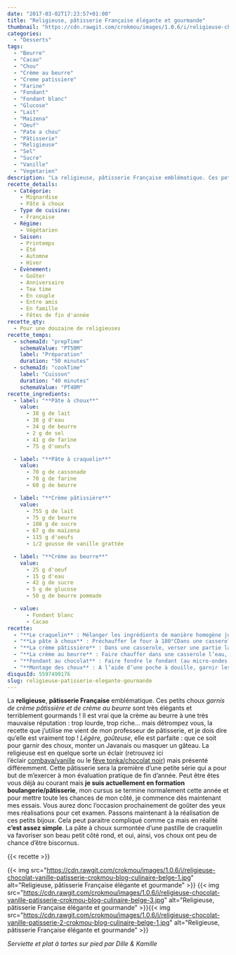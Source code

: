 ```yaml
---
date: "2017-03-02T17:23:57+01:00"
title: "Religieuse, pâtisserie Française élégante et gourmande"
thumbnail: "https://cdn.rawgit.com/crokmou/images/1.0.6/i/religieuse-chocolat-vanille-patisserie-crokmou-blog-culinaire-belge-2.jpg"
categories:
  - "Desserts"
tags:
  - "Beurre"
  - "Cacao"
  - "Chou"
  - "Crème au beurre"
  - "Creme patissiere"
  - "Farine"
  - "Fondant"
  - "Fondant blanc"
  - "Glucose"
  - "Lait"
  - "Maizena"
  - "Oeuf"
  - "Pate a chou"
  - "Pâtisserie"
  - "Religieuse"
  - "Sel"
  - "Sucre"
  - "Vanille"
  - "Vegetarien"
description: "La religieuse, pâtisserie Française emblématique. Ces petits choux garnis de crème pâtissière et de crème au beurre sont très élégants et ..."
recette_details:
  - Catégorie:
    - Mignardise
    - Pâte à choux
  - Type de cuisine:
    - Française
  - Régime:
    - Végétarien
  - Saison:
    - Printemps
    - Été
    - Automne
    - Hiver
  - Évènement:
    - Goûter
    - Anniversaire
    - Tea time
    - En couple
    - Entre amis
    - En famille
    - Fêtes de fin d'année
recette_qty:
  - Pour une douzaine de religieuses
recette_temps:
  - schemaId: "prepTime"
    schemaValue: "PT50M"
    label: "Préparation"
    duration: "50 minutes"
  - schemaId: "cookTime"
    label: "Cuisson"
    duration: "40 minutes"
    schemaValue: "PT40M"
recette_ingredients:
  - label: "**Pâte à choux**"
    value:
      - 38 g de lait
      - 38 g d'eau
      - 34 g de beurre
      - 2 g de sel
      - 41 g de farine
      - 75 g d'oeufs

  - label: "**Pâte à craquelin**"
    value:
      - 70 g de cassonade
      - 70 g de farine
      - 60 g de beurre

  - label: "**Crème pâtissière**"
    value:
      - 755 g de lait
      - 75 g de beurre
      - 188 g de sucre
      - 67 g de maïzena
      - 115 g d'oeufs
      - 1/2 gousse de vanille grattée

  - label: "**Crème au beurre**"
    value:
      - 25 g d'oeuf
      - 15 g d'eau
      - 42 g de sucre
      - 5 g de glucose
      - 50 g de beurre pommade

  - value:    
      - Fondant blanc
      - Cacao
recette:
  - "**Le craquelin** : Mélanger les ingrédients de manière homogène jusqu’à former une pâte.Etaler la pâte de manière assez fine entre deux feuilles de papier sulfuriséPlacer au congélateur"
  - "**La pâte à choux** : Préchauffer le four à 180°CDans une casserole, faire chauffer l’eau, le lait, le beurre et le sel. Une fois que l’eau bout, verser la farine et mélanger activement avec une spatule en bois. La pâte va peu à peu former une boule, se détacher des parois et devenir plus ferme, c’est ce qu’on appelle dessécher la pâte.Quand la pâte se décolle bien et vous semble un peu moins humide (je vous avoue que prendre le coup de main et détecter la bonne texture vient avec le temps et les nombreux essais), la transvaser dans le bol de votre batteur ou dans un cul de poule.A l’aide de la feuille (en 1ère vitesse) ou de la spatule, ajouter un par un les oeufs à la préparation. La pâte doit être ni trop liquide, ni trop sèche, elle doit former un « V » lorsque celle-ci coule de la spatule ou de la feuille. Il vaut mieux donc ajouter les oeufs petit à petit pour être certain de ne pas se retrouver avec une soupe. Dresser les choux sur une plaque de cuisson préalablement recouverte de papier sulfurisé. Naturellement il vous faudra en dresser un petit et un plus gros afin de monter les religieuses comme il faut. N’oubliez pas que les choux gonflent à la cuisson, inutile donc de les faire trop gros ! Sortir le craquelin, et à l’aide d’un emporte pièce, découper des ronds de la même taille que les choux (voire un peu plus grand). Enlever le papier sulfurisé et déposer les ronds de craquelin sur les choux correspondants. Enfourner pendant 15/20 minutes environ, tout en surveillant la cuisson. Les choux doivent être dorés. Pour la cuisson des choux, tout dépend des fours, de mon côté j’ai fait pas mal d’essais avant d’arriver à la conclusion qu’il me fallait entrouvrir de quelques millimètres la porte du four à l’aide d’une spatule. Je dispose d’un vieux four, cuisson par le sol et la voûte. Une fois les choux cuits, les sortir du four et les laisser refroidir sur une grille"
  - "**La crème pâtissière** : Dans une casserole, verser une partie lait, le sucre, le beurre, et la vanille (ou autre arômes selon vos goûts).Dans un cul de poule, mélanger la maïzena à l’autre partie du lait. Ajouter ensuite les jaunes d’oeufs et mélanger de nouveau.Lorsque le lait, le sucre et le beurre bouillent, y verser le mélange de lait/maïzena/jaunes d’oeufs. Bien fouetter jusqu’à ce que la crème épaississe et fasse des bulles. A ce moment là, verser rapidement sur un plat préalablement recouvert de papier film. Aplatir la crème au plus possible, cela permettra de la refroidir rapidement. Filmer au contact et mettre au surgélateur (ou congélateur) jusqu’à ce que la crème soit froide."
  - "**La crème au beurre** : Faire chauffer dans une casserole l’eau, le sucre et le glucose à 121°C/125°CCommencer à monter les œufs au batteur quand le sucre atteint 115°CQuand le sirop de sucre atteint la bonne température, le verser sur les œufs et battre jusqu’à refroidissement Incorporer ensuite en première vitesse le beurre pommade, la crème au beurre doit être lisse et crémeuse."
  - "**Fondant au chocolat** : Faire fondre le fondant (au micro-ondes ou dans une casserole) de manière à ce qu’il soit crémeux mais pas liquide. Ajouter le cacao (selon vos goûts) et mélanger à la spatule. Re-chauffer ensuite le fondant jusqu’à ce qu’il soit un peu plus liquide (de manière à l’utiliser correctement) mais toujours brillant : Pour cela le fondant doit être à la température du corps (37°C). Si le fondant est à bonne température mais n’est toujours pas maniable, ajouter un peu (tout petit peu) de sirop 50/50* ou d’eau."
  - "**Montage des choux** : A l’aide d’une poche à douille, garnir les choux (par le dessous) de crème pâtissière.Tremper le dessus des choux dans le fondant au chocolat et enlever l’excédant.Mettre le petit chou sur le gros chou, décorer avec un peu de crème au beurre.   *Sirop 50/50 : Moitié sirop, moitié eau, chauffé jusqu’à ébullition."
disqusId: 5597499176
slug: religieuse-patisserie-elegante-gourmande
---
```


La **religieuse**, **pâtisserie Française** emblématique. Ces petits choux _garnis de crème pâtissière et de crème au beurre_ sont très élégants et terriblement gourmands ! Il est vrai que la crème au beurre à une très mauvaise réputation : trop lourde, trop riche… mais détrompez vous, la recette que j’utilise me vient de mon professeur de pâtisserie, et je dois dire qu’elle est vraiment top ! _Légère, goûteuse_, elle est parfaite : que ce soit pour garnir des choux, monter un Javanais ou masquer un gâteau. La religieuse est en quelque sorte un éclair (retrouvez ici l’éclair [combava/vanille](https://crokmou.com/2015/04/eclairs-combava-et-vanille) ou le [fève tonka/chocolat noir](https://crokmou.com/2014/02/eclairs-feve-tonka-chocolat-noir)) mais présenté différemment. Cette pâtisserie sera la première d’une petite série qui a pour but de m’exercer à mon évaluation pratique de fin d’année. Peut être êtes vous déjà au courant mais **je suis actuellement en formation boulangerie/pâtisserie**, mon cursus se termine normalement cette année et pour mettre toute les chances de mon côté, je commence dès maintenant mes essais. Vous aurez donc l’occasion prochainement de goûter des yeux mes réalisations pour cet examen. Passons maintenant à la réalisation de ces petits bijoux. Cela peut paraitre compliqué comme ça mais en réalité **c’est assez simple**. La pâte à choux surmontée d’une pastille de craquelin va favoriser son beau petit côté rond, et oui, ainsi, vos choux ont peu de chance d’être biscornus.  

{{< recette >}}

{{< img
src="https://cdn.rawgit.com/crokmou/images/1.0.6/i/religieuse-chocolat-vanille-patisserie-crokmou-blog-culinaire-belge-1.jpg"
alt="Religieuse, pâtisserie Française élégante et gourmande" >}} {{< img
src="https://cdn.rawgit.com/crokmou/images/1.0.6/i/religieuse-chocolat-vanille-patisserie-crokmou-blog-culinaire-belge-3.jpg"
alt="Religieuse, pâtisserie Française élégante et gourmande" >}}{{< img
src="https://cdn.rawgit.com/crokmou/images/1.0.6/i/religieuse-chocolat-vanille-patisserie-2-crokmou-blog-culinaire-belge-1.jpg"
alt="Religieuse, pâtisserie Française élégante et gourmande" >}}

_Serviette et plat à tartes sur pied par Dille & Kamille_

